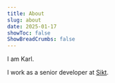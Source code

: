 ```yaml
---
title: About
slug: about
date: 2025-01-17
showToc: false
ShowBreadCrumbs: false
---
```


I am Karl.

I work as a senior developer at [Sikt](https://www.sikt.no).

